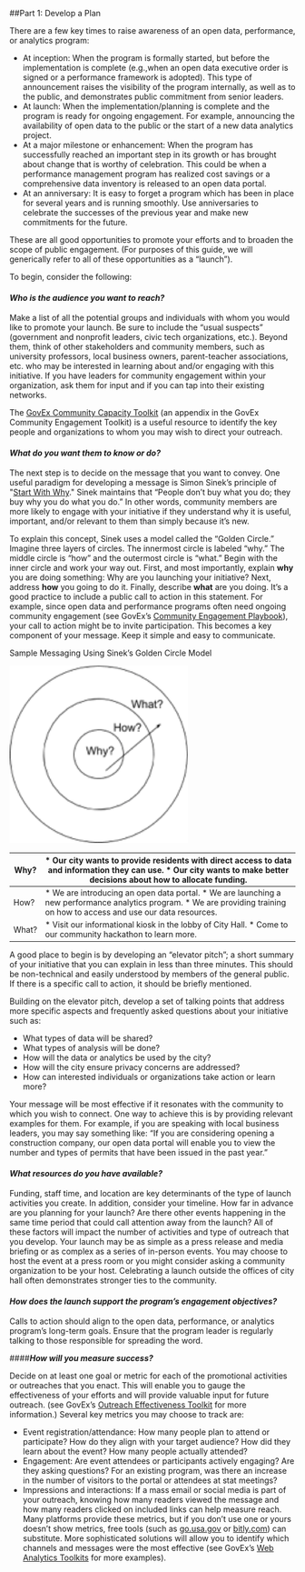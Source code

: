 ##Part 1: Develop a Plan

There are a few key times to raise awareness of an open data, performance, or analytics program:

* At inception: When the program is formally started, but before the implementation is complete (e.g.,when an open data executive order is signed or a performance framework is adopted). This type of announcement raises the visibility of the program internally, as well as to the public, and demonstrates public commitment from senior leaders.
* At launch: When the implementation/planning is complete and the program is ready for ongoing engagement. For example, announcing the availability of open data to the public or the start of a new data analytics project.
* At a major milestone or enhancement: When the program has successfully reached an important step in its growth or has brought about change that is worthy of celebration. This could be when a performance management program has realized cost savings or a comprehensive data inventory is released to an open data portal.
* At an anniversary: It is easy to forget a program which has been in place for several years and is running smoothly. Use anniversaries to celebrate the successes of the previous year and make new commitments for the future.

These are all good opportunities to promote your efforts and to broaden the scope of public engagement. (For purposes of this guide, we will generically refer to all of these opportunities as a “launch”).

To begin, consider the following:

#### ***Who is the audience you want to reach?***


Make a list of all the potential groups and individuals with whom you would like to promote your launch. Be sure to include the “usual suspects” (government and nonprofit leaders, civic tech organizations, etc.). Beyond them, think of other stakeholders and community members, such as university professors, local business owners, parent-teacher associations, etc. who may be interested in learning about and/or engaging with this initiative. If you have leaders for community engagement within your organization, ask them for input and if you can tap into their existing networks.

The [GovEx Community Capacity Toolkit](https://centerforgov.gitbooks.io/community-engagement-playbook/content/chapter6.1.html) (an appendix in the GovEx Community Engagement Toolkit) is a useful resource to identify the key people and organizations to whom you may wish to direct your outreach.

#### ***What do you want them to know or do?***

The next step is to decide on the message that you want to convey. One useful paradigm for developing a message is Simon Sinek’s principle of "[Start With Why](https://www.youtube.com/watch?v=sioZd3AxmnE)." Sinek maintains that “People don’t buy what you do; they buy why you do what you do.” In other words, community members are more likely to engage with your initiative if they understand why it is useful, important, and/or relevant to them than simply because it’s new.



To explain this concept, Sinek uses a model called the “Golden Circle.” Imagine three layers of circles. The innermost circle is labeled “why.” The middle circle is “how” and the outermost circle is “what.” Begin with the inner circle and work your way out. First, and most importantly, explain **why** you are doing something: Why are you launching your initiative? Next, address **how** you going to do it. Finally, describe <b>what</b> are you doing. It’s a good practice to include a public call to action in this statement. For example, since open data and performance programs often need ongoing community engagement (see GovEx’s [Community Engagement Playbook](https://www.gitbook.com/book/centerforgov/community-engagement-playbook/details)), your call to action might be to invite participation. This becomes a key component of your message. Keep it simple and easy to communicate.



Sample Messaging Using Sinek’s Golden Circle Model

![](circle.png)




| Why?  | * Our city wants to provide residents with direct access to data and information they can use. * Our city wants to make better decisions about how to allocate funding.    |
|-------|----------------------------------------------------------------------------------------------------------------------------------------------------------------------------|
| How?  | * We are introducing an open data portal. * We are launching a new performance analytics program. * We are providing training on how to access and use our data resources. |
| What? | * Visit our informational kiosk in the lobby of City Hall. * Come to our community hackathon to learn more.                                                                |


A good place to begin is by developing an “elevator pitch”; a short summary of your initiative that you can explain in less than three minutes. This should be non-technical and easily understood by members of the general public. If there is a specific call to action, it should be briefly mentioned.


Building on the elevator pitch, develop a set of talking points that address more specific aspects and frequently asked questions about your initiative such as:
* What types of data will be shared?
* What types of analysis will be done?
* How will the data or analytics be used by the city?
* How will the city ensure privacy concerns are addressed?
* How can interested individuals or organizations take action or learn more?


Your message will be most effective if it resonates with the community to which you wish to connect. One way to achieve this is by providing relevant examples for them. For example, if you are speaking with local business leaders, you may say something like: “If you are considering opening a construction company, our open data portal will enable you to view the number and types of permits that have been issued in the past year.”

#### ***What resources do you have available?***

Funding, staff time, and location are key determinants of the type of launch activities you create. In addition, consider your timeline. How far in advance are you planning for your launch? Are there other events happening in the same time period that could call attention away from the launch? All of these factors will impact the number of activities and type of outreach that you develop. Your launch may be as simple as a press release and media briefing or as complex as a series of in-person events. You may choose to host the event at a press room or you might consider asking a community organization to be your host. Celebrating a launch outside the offices of city hall often demonstrates stronger ties to the community.

#### ***How does the launch support the program’s engagement objectives?***

Calls to action should align to the open data, performance, or analytics program’s long-term goals. Ensure that the program leader is regularly talking to those responsible for spreading the word.

####***How will you measure success?*** 

Decide on at least one goal or metric for each of the promotional activities or outreaches that you enact. This will enable you to gauge the effectiveness of your efforts and will provide valuable input for future outreach. (see GovEx’s [Outreach Effectiveness Toolkit](https://centerforgov.gitbooks.io/community-engagement-playbook/content/chapter6.6.html) for more information.) Several key metrics you may choose to track are: 
* Event registration/attendance: How many people plan to attend or participate? How do they align with your target audience? How did they learn about the event? How many people actually attended?
* Engagement: Are event attendees or participants actively engaging? Are they asking questions? For an existing program, was there an increase in the number of visitors to the portal or attendees at stat meetings?
* Impressions and interactions: If a mass email or social media is part of your outreach, knowing how many readers viewed the message and how many readers clicked on included links can help measure reach. Many platforms provide these metrics, but if you don’t use one or yours doesn’t show metrics, free tools (such as [go.usa.gov](https://go.usa.gov) or [bitly.com](https://bitly.com)) can substitute. More sophisticated solutions will allow you to identify which channels and messages were the most effective (see GovEx’s [Web Analytics Toolkits](https://centerforgov.gitbooks.io/community-engagement-playbook/content/chapter6.5.html) for more examples).